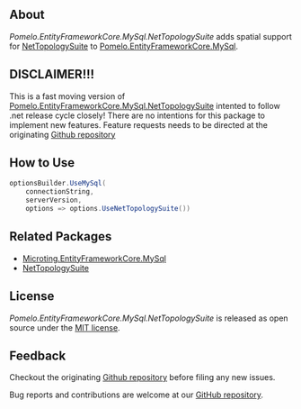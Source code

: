 ﻿## About

_Pomelo.EntityFrameworkCore.MySql.NetTopologySuite_ adds spatial support for [NetTopologySuite](https://github.com/NetTopologySuite/NetTopologySuite) to [Pomelo.EntityFrameworkCore.MySql](https://github.com/PomeloFoundation/Pomelo.EntityFrameworkCore.MySql).


## DISCLAIMER!!!
This is a fast moving version of [Pomelo.EntityFrameworkCore.MySql.NetTopologySuite](https://www.nuget.org/packages/Pomelo.EntityFrameworkCore.MySql.NetTopologySuite) intented to follow .net release cycle closely!
There are no intentions for this package to implement new features. Feature requests needs to be directed at the originating [Github repository](https://github.com/PomeloFoundation/Pomelo.EntityFrameworkCore.MySql)

## How to Use

```csharp
optionsBuilder.UseMySql(
    connectionString,
    serverVersion,
    options => options.UseNetTopologySuite())
```

## Related Packages

* [Microting.EntityFrameworkCore.MySql](https://www.nuget.org/packages/Microting.EntityFrameworkCore.MySql)
* [NetTopologySuite](https://www.nuget.org/packages/NetTopologySuite)

## License

_Pomelo.EntityFrameworkCore.MySql.NetTopologySuite_ is released as open source under the [MIT license](https://github.com/PomeloFoundation/Pomelo.EntityFrameworkCore.MySql/blob/main/LICENSE).

## Feedback

Checkout the originating [Github repository](https://github.com/PomeloFoundation/Pomelo.EntityFrameworkCore.MySql) before filing any new issues.

Bug reports and contributions are welcome at our [GitHub repository](https://github.com/microting/Pomelo.EntityFrameworkCore.MySql).